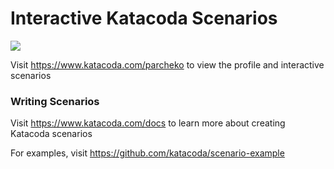 # Interactive Katacoda Scenarios

[![](http://shields.katacoda.com/katacoda/parcheko/count.svg)](https://www.katacoda.com/parcheko "Get your profile on Katacoda.com")

Visit https://www.katacoda.com/parcheko to view the profile and interactive scenarios

### Writing Scenarios
Visit https://www.katacoda.com/docs to learn more about creating Katacoda scenarios

For examples, visit https://github.com/katacoda/scenario-example
